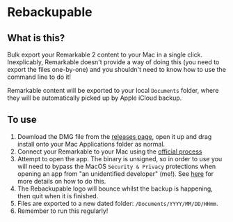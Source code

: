 # Rebackupable

## What is this?
Bulk export your Remarkable 2 content to your Mac in a single click. Inexplicably, Remarkable doesn't provide a way of doing this (you need to export the files one-by-one) and you shouldn't need to know how to use the command line to do it! 

Remarkable content will be exported to your local `Documents` folder, where they will be automatically picked up by Apple iCloud backup. 

## To use
1. Download the DMG file from the [releases page](https://github.com/daviddenton/rebackupable/releases), open it up and drag install onto your Mac Applications folder as normal.
2. Connect your Remarkable to your Mac using the [official process](https://support.remarkable.com/s/article/Transferring-files-using-a-USB-cable)
3. Attempt to open the app. The binary is unsigned, so in order to use you will need to bypass the  MacOS `Security & Privacy` protections when opening an app from "an unidentified developer" (me!). See [here](https://support.apple.com/en-gb/guide/mac-help/mh40616/mac) for more details on how to do this.
4. The Rebackupable logo will bounce whilst the backup is happening, then quit when it is finished.
5. Files are exported to a new dated folder: `/Documents/YYYY/MM/DD/HHmm`.
6. Remember to run this regularly!

